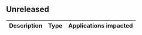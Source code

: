 
## Unreleased 
    
| Description   | Type        | Applications impacted |
| :------------ | :---------- | :-------------------- |